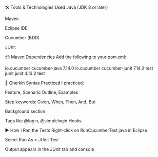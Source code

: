 🛠️ Tools & Technologies Used
Java (JDK 8 or later)

Maven

Eclipse IDE

Cucumber (BDD)

JUnit

📦 Maven Dependencies
Add the following to your pom.xml:


<dependencies>
  <!-- Cucumber with JUnit -->
  <dependency>
    <groupId>io.cucumber</groupId>
    <artifactId>cucumber-java</artifactId>
    <version>7.14.0</version>
  </dependency>
  <dependency>
    <groupId>io.cucumber</groupId>
    <artifactId>cucumber-junit</artifactId>
    <version>7.14.0</version>
    <scope>test</scope>
  </dependency>
  <!-- JUnit -->
  <dependency>
    <groupId>junit</groupId>
    <artifactId>junit</artifactId>
    <version>4.13.2</version>
    <scope>test</scope>
  </dependency>
</dependencies>

🧪 Gherkin Syntax Practiced
 I practiced:

Feature, Scenario Outline, Examples

Step keywords: Given, When, Then, And, But

Background section

Tags like @login, @simplelogin
Hooks


▶️ How I Ran the Tests
Right-click on RunCucumberTest.java in Eclipse

Select Run As > JUnit Test

Output appears in the JUnit tab and console
